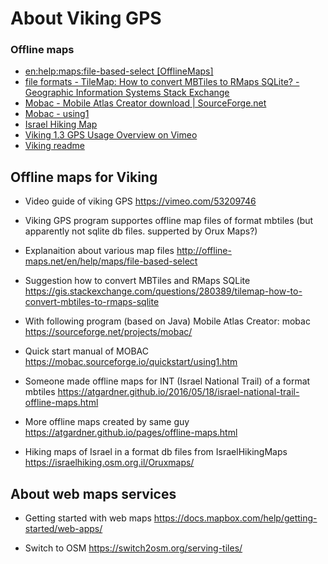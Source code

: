 

# About Viking GPS

### Offline maps
* [en:help:maps:file-based-select [OfflineMaps]](http://offline-maps.net/en/help/maps/file-based-select)
* [file formats - TileMap: How to convert MBTiles to RMaps SQLite? - Geographic Information Systems Stack Exchange](https://gis.stackexchange.com/questions/280389/tilemap-how-to-convert-mbtiles-to-rmaps-sqlite)
* [Mobac - Mobile Atlas Creator download | SourceForge.net](https://sourceforge.net/projects/mobac/)
* [Mobac - using1](https://mobac.sourceforge.io/quickstart/using1.htm)
* [Israel Hiking Map](https://israelhiking.osm.org.il/)
* [Viking 1.3 GPS Usage Overview on Vimeo](https://vimeo.com/53209746)
* [Viking readme](VIKING_README.html)


## Offline maps for Viking

* Video guide of viking GPS
<https://vimeo.com/53209746>

* Viking GPS program supportes offline map files of format mbtiles 
(but apparently not sqlite db files. supperted by Orux Maps?)

* Explanaition about various map files 
<http://offline-maps.net/en/help/maps/file-based-select>

* Suggestion how to convert MBTiles and RMaps SQLite
<https://gis.stackexchange.com/questions/280389/tilemap-how-to-convert-mbtiles-to-rmaps-sqlite>

* With following program (based on Java) Mobile Atlas Creator: mobac
<https://sourceforge.net/projects/mobac/>

* Quick start manual of MOBAC
<https://mobac.sourceforge.io/quickstart/using1.htm>

* Someone made offline maps for INT (Israel National Trail) of a format mbtiles
<https://atgardner.github.io/2016/05/18/israel-national-trail-offline-maps.html>

* More offline maps created by same guy
<https://atgardner.github.io/pages/offline-maps.html>

* Hiking maps of Israel in a format db files from IsraelHikingMaps
<https://israelhiking.osm.org.il/Oruxmaps/>


## About web maps services

* Getting started with web maps
<https://docs.mapbox.com/help/getting-started/web-apps/>

* Switch to OSM
<https://switch2osm.org/serving-tiles/>

